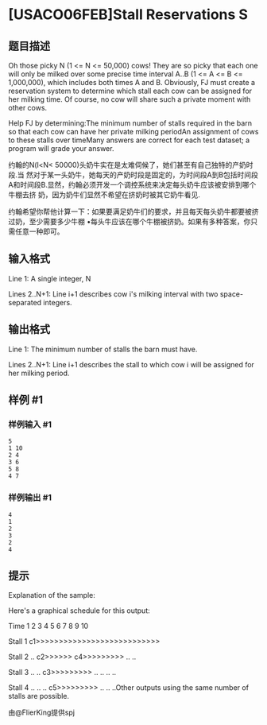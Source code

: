 # [USACO06FEB]Stall Reservations S

## 题目描述

Oh those picky N (1 <= N <= 50,000) cows! They are so picky that each one will only be milked over some precise time interval A..B (1 <= A <= B <= 1,000,000), which includes both times A and B.  Obviously, FJ must create a reservation system to determine which stall each cow can be assigned for her milking time. Of course, no cow will share such a private moment with other cows.


Help FJ by determining:The minimum number of stalls required in the barn so that each cow can have her private milking periodAn assignment of cows to these stalls over timeMany answers are correct for each test dataset; a program will grade your answer.

约翰的N(l<N< 50000)头奶牛实在是太难伺候了，她们甚至有自己独特的产奶时段.当 然对于某一头奶牛，她每天的产奶时段是固定的，为时间段A到B包括时间段A和时间段B.显然，约翰必须开发一个调控系统来决定每头奶牛应该被安排到哪个牛棚去挤 奶，因为奶牛们显然不希望在挤奶时被其它奶牛看见.

约翰希望你帮他计算一下：如果要满足奶牛们的要求，并且每天每头奶牛都要被挤过奶，至少需要多少牛棚 •每头牛应该在哪个牛棚被挤奶。如果有多种答案，你只需任意一种即可。


## 输入格式

Line 1: A single integer, N

Lines 2..N+1: Line i+1 describes cow i's milking interval with two space-separated integers.


## 输出格式

Line 1: The minimum number of stalls the barn must have.




Lines 2..N+1: Line i+1 describes the stall to which cow i will be assigned for her milking period.


## 样例 #1

### 样例输入 #1
```
5
1 10
2 4
3 6
5 8
4 7
```

### 样例输出 #1

```
4
1
2
3
2
4
```

## 提示

Explanation of the sample:







Here's a graphical schedule for this output:

Time     1  2  3  4  5  6  7  8  9 10


Stall 1 c1>>>>>>>>>>>>>>>>>>>>>>>>>>>


Stall 2 .. c2>>>>>> c4>>>>>>>>> .. ..


Stall 3 .. .. c3>>>>>>>>> .. .. .. ..


Stall 4 .. .. .. c5>>>>>>>>> .. .. ..Other outputs using the same number of stalls are possible.

由@FlierKing提供spj

